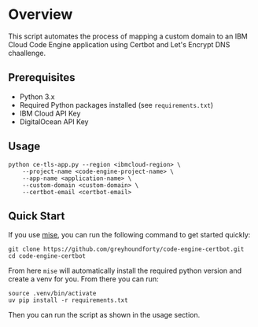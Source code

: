 # Overview

This script automates the process of mapping a custom domain to an IBM Cloud Code Engine application using Certbot and Let's Encrypt DNS chaallenge.

## Prerequisites

- Python 3.x
- Required Python packages installed (see `requirements.txt`)
- IBM Cloud API Key
- DigitalOcean API Key

## Usage

```shell
python ce-tls-app.py --region <ibmcloud-region> \
    --project-name <code-engine-project-name> \
    --app-name <application-name> \
    --custom-domain <custom-domain> \
    --certbot-email <certbot-email>
```

## Quick Start

If you use [mise](https://mise.jdx.dev/), you can run the following command to get started quickly:

```shell
git clone https://github.com/greyhoundforty/code-engine-certbot.git
cd code-engine-certbot
```

From here `mise` will automatically install the required python version and create a venv for you. From there you can run:

```shell
source .venv/bin/activate
uv pip install -r requirements.txt
```

Then you can run the script as shown in the usage section.
